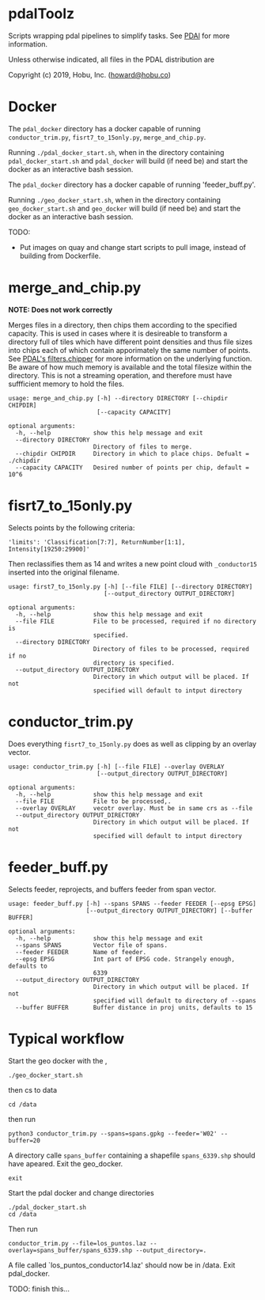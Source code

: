 # pdalToolz
Scripts wrapping pdal pipelines to simplify tasks. See [PDAl](https://pdal.io/index.html) for more information.

Unless otherwise indicated, all files in the PDAL distribution are

Copyright (c) 2019, Hobu, Inc. (howard@hobu.co)


# Docker
The `pdal_docker` directory has a docker capable of running `conductor_trim.py`, `fisrt7_to_15only.py`, `merge_and_chip.py`.

Running `./pdal_docker_start.sh`, when in the directory containing `pdal_docker_start.sh` and  `pdal_docker` will build (if need be) and start the docker as an interactive bash session.

The `pdal_docker` directory has a docker capable of running 'feeder_buff.py'.

Running `./geo_docker_start.sh`, when in the directory containing `geo_docker_start.sh` and  `geo_docker` will build (if need be) and start the docker as an interactive bash session.


TODO:
+ Put images on quay and change start scripts to pull image, instead of building from Dockerfile.




# merge_and_chip.py
__NOTE: Does not work correctly__

Merges files in a directory, then chips them according to the specified capacity.  This is used in cases where it is desireable to transform a directory full of tiles which have different point densities and thus file sizes into chips each of which contain apporimately the same number of points.  See [PDAL's filters.chipper](https://pdal.io/stages/filters.chipper.html) for more information on the underlying function.  Be aware of how much memory is available and the total filesize within the directory.  This is not a streaming operation, and therefore must have suffficient memory to hold the files.

```
usage: merge_and_chip.py [-h] --directory DIRECTORY [--chipdir CHIPDIR]
                         [--capacity CAPACITY]

optional arguments:
  -h, --help            show this help message and exit
  --directory DIRECTORY
                        Directory of files to merge.
  --chipdir CHIPDIR     Directory in which to place chips. Defualt = ./chipdir
  --capacity CAPACITY   Desired number of points per chip, default = 10^6
```

# fisrt7_to_15only.py
Selects points by the following criteria:
```
'limits': 'Classification[7:7], ReturnNumber[1:1], Intensity[19250:29900]'
```
Then reclassifies them as 14 and writes a new point cloud with `_conductor15` inserted into the original filename.

```
usage: first7_to_15only.py [-h] [--file FILE] [--directory DIRECTORY]
                           [--output_directory OUTPUT_DIRECTORY]

optional arguments:
  -h, --help            show this help message and exit
  --file FILE           File to be processed, required if no directory is
                        specified.
  --directory DIRECTORY
                        Directory of files to be processed, required if no
                        directory is specified.
  --output_directory OUTPUT_DIRECTORY
                        Directory in which output will be placed. If not
                        specified will default to intput directory

```
# conductor_trim.py
Does everything `fisrt7_to_15only.py` does as well as clipping by an overlay vector.

```
usage: conductor_trim.py [-h] [--file FILE] --overlay OVERLAY
                         [--output_directory OUTPUT_DIRECTORY]

optional arguments:
  -h, --help            show this help message and exit
  --file FILE           File to be processed,.
  --overlay OVERLAY     vecotr overlay. Must be in same crs as --file
  --output_directory OUTPUT_DIRECTORY
                        Directory in which output will be placed. If not
                        specified will default to intput directory

```

# feeder_buff.py
Selects feeder, reprojects, and buffers feeder from span vector.

```
usage: feeder_buff.py [-h] --spans SPANS --feeder FEEDER [--epsg EPSG]
                      [--output_directory OUTPUT_DIRECTORY] [--buffer BUFFER]

optional arguments:
  -h, --help            show this help message and exit
  --spans SPANS         Vector file of spans.
  --feeder FEEDER       Name of feeder.
  --epsg EPSG           Int part of EPSG code. Strangely enough, defaults to
                        6339
  --output_directory OUTPUT_DIRECTORY
                        Directory in which output will be placed. If not
                        specified will default to directory of --spans
  --buffer BUFFER       Buffer distance in proj units, defaults to 15

```

# Typical workflow
Start the geo docker with the ,
```
./geo_docker_start.sh
```
then cs to data
```
cd /data
```
then run
```
python3 conductor_trim.py --spans=spans.gpkg --feeder='W02' --buffer=20
```
A directory calle `spans_buffer` containing a shapefile `spans_6339.shp` should have apeared.
Exit the geo_docker.
```
exit
```
Start the pdal docker and change directories
```
./pdal_docker_start.sh
cd /data
```
Then run
```
conductor_trim.py --file=los_puntos.laz --overlay=spans_buffer/spans_6339.shp --output_directory=.
```
A file called `los_puntos_conductor14.laz' should now be in /data. Exit pdal_docker.


 TODO: finish this...